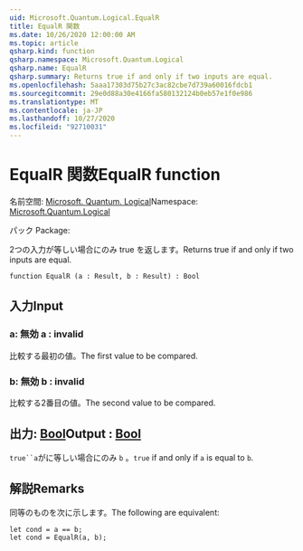 ```yaml
---
uid: Microsoft.Quantum.Logical.EqualR
title: EqualR 関数
ms.date: 10/26/2020 12:00:00 AM
ms.topic: article
qsharp.kind: function
qsharp.namespace: Microsoft.Quantum.Logical
qsharp.name: EqualR
qsharp.summary: Returns true if and only if two inputs are equal.
ms.openlocfilehash: 5aaa17303d75b27c3ac82cbe7d739a60016fdcb1
ms.sourcegitcommit: 29e0d88a30e4166fa580132124b0eb57e1f0e986
ms.translationtype: MT
ms.contentlocale: ja-JP
ms.lasthandoff: 10/27/2020
ms.locfileid: "92710031"
---
```

# <a name="equalr-function"></a><span data-ttu-id="09a2e-102">EqualR 関数</span><span class="sxs-lookup"><span data-stu-id="09a2e-102">EqualR function</span></span>

<span data-ttu-id="09a2e-103">名前空間: [Microsoft. Quantum. Logical](xref:Microsoft.Quantum.Logical)</span><span class="sxs-lookup"><span data-stu-id="09a2e-103">Namespace: [Microsoft.Quantum.Logical](xref:Microsoft.Quantum.Logical)</span></span>

<span data-ttu-id="09a2e-104">パック [](https://nuget.org/packages/)</span><span class="sxs-lookup"><span data-stu-id="09a2e-104">Package: [](https://nuget.org/packages/)</span></span>


<span data-ttu-id="09a2e-105">2つの入力が等しい場合にのみ true を返します。</span><span class="sxs-lookup"><span data-stu-id="09a2e-105">Returns true if and only if two inputs are equal.</span></span>

```qsharp
function EqualR (a : Result, b : Result) : Bool
```


## <a name="input"></a><span data-ttu-id="09a2e-106">入力</span><span class="sxs-lookup"><span data-stu-id="09a2e-106">Input</span></span>

### <a name="a--__invalidresult__"></a><span data-ttu-id="09a2e-107">a: __無効 <Result>__</span><span class="sxs-lookup"><span data-stu-id="09a2e-107">a : __invalid<Result>__</span></span>

<span data-ttu-id="09a2e-108">比較する最初の値。</span><span class="sxs-lookup"><span data-stu-id="09a2e-108">The first value to be compared.</span></span>


### <a name="b--__invalidresult__"></a><span data-ttu-id="09a2e-109">b: __無効 <Result>__</span><span class="sxs-lookup"><span data-stu-id="09a2e-109">b : __invalid<Result>__</span></span>

<span data-ttu-id="09a2e-110">比較する2番目の値。</span><span class="sxs-lookup"><span data-stu-id="09a2e-110">The second value to be compared.</span></span>



## <a name="output--bool"></a><span data-ttu-id="09a2e-111">出力: [Bool](xref:microsoft.quantum.lang-ref.bool)</span><span class="sxs-lookup"><span data-stu-id="09a2e-111">Output : [Bool](xref:microsoft.quantum.lang-ref.bool)</span></span>

<span data-ttu-id="09a2e-112">`true``a`がに等しい場合にのみ `b` 。</span><span class="sxs-lookup"><span data-stu-id="09a2e-112">`true` if and only if `a` is equal to `b`.</span></span>

## <a name="remarks"></a><span data-ttu-id="09a2e-113">解説</span><span class="sxs-lookup"><span data-stu-id="09a2e-113">Remarks</span></span>

<span data-ttu-id="09a2e-114">同等のものを次に示します。</span><span class="sxs-lookup"><span data-stu-id="09a2e-114">The following are equivalent:</span></span>

```Q#
let cond = a == b;
let cond = EqualR(a, b);
```